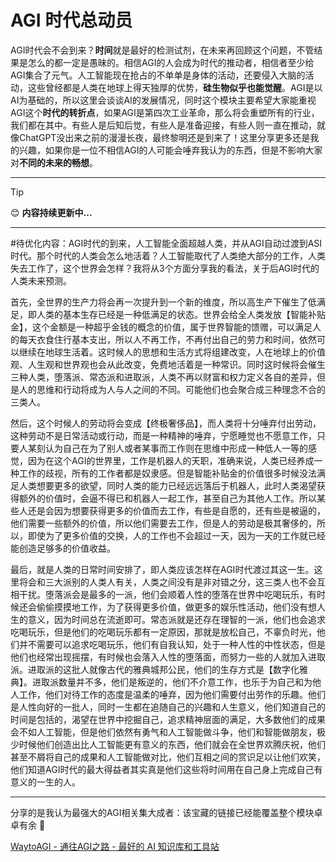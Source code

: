 # AGI 时代总动员

AGI时代会不会到来？**时间**就是最好的检测试剂，在未来再回顾这个问题，不管结果是怎么的都一定是愚昧的。相信AGI的人会成为时代的推动者，相信者至少给AGI集合了元气。人工智能现在抢占的不单单是身体的活动，还要侵入大脑的活动，这些曾经都是人类在地球上得天独厚的优势，**硅生物似乎也能觉醒**。AGI是以AI为基础的，所以这里会谈谈AI的发展情况，同时这个模块主要希望大家能重视AGI这个**时代的转折点**，如果AGI是第四次工业革命，那么将会重塑所有的行业，我们都在其中。有些人是后知后觉，有些人是准备迎接，有些人则一直在推动，就像ChatGPT没出来之前的漫漫长夜，最终黎明还是到来了！这里分享更多还是我的兴趣，如果你是一位不相信AGI的人可能会唾弃我认为的东西，但是不影响大家对**不同的未来的畅想**。

---

> [!TIP]
> 😊 **内容持续更新中...**

---

#待优化内容：AGI时代的到来，人工智能全面超越人类，并从AGI自动过渡到ASI时代。那个时代的人类会怎么地活着？人工智能取代了人类绝大部分的工作，人类失去工作了，这个世界会怎样？我将从3个方面分享我的看法，关于后AGI时代的人类未来预测。

首先，全世界的生产力将会再一次提升到一个新的维度，所以高生产下催生了低满足，即人类的基本生存已经是一种低满足的状态。世界会给全人类发放【智能补贴金】，这个金额是一种超乎金钱的概念的价值，属于世界智能的馈赠，可以满足人的每天衣食住行基本支出，所以人不再工作，不再付出自己的劳力和时间，依然可以继续在地球生活着。这时候人的思想和生活方式将组建改变，人在地球上的价值观、人生观和世界观也会从此改变，免费地活着是一种常识。同时这时候将会催生三种人类，堕落派、常态派和进取派，人类不再以财富和权力定义各自的差异，但是人的思维和行动将成为人与人之间的不同。可能他们也会聚合成三种理念不合的三类人。

然后，这个时候人的劳动将会变成【终极奢侈品】，而人类将十分唾弃付出劳动，这种劳动不是日常活动或行动，而是一种精神的唾弃，宁愿睡觉也不愿意工作，只要人某刻认为自己在为了别人或者某事而工作则在思维中形成一种低人一等的感觉，因为在这个AGI的世界里，工作是机器人的天职，准确来说，人类已经养成一种工作的歧视，所有的工作者都是奴隶感。但是智能补贴金的价值很多时候没法满足人类想要更多的欲望，同时人类的能力已经远远落后于机器人，此时人类渴望获得额外的价值时，会逼不得已和机器人一起工作，甚至自己为其他人工作。所以某些人还是会因为想要获得更多的价值而去工作，有些是自愿的，还有些是被逼的，他们需要一些额外的价值，所以他们需要去工作，但是人的劳动是极其奢侈的，所以，即使为了更多价值的交换，人的工作也不会超过一天，因为一天的工作就已经能创造足够多的价值收益。

最后，就是人类的日常时间安排了，即人类应该怎样在AGI时代渡过其这一生。这里将会和三大派别的人类人有关，人类之间没有是非对错之分，这三类人也不会互相干扰。堕落派会是最多的一派，他们会顺着人性的堕落在世界中吃喝玩乐，有时候还会偷偷摸摸地工作，为了获得更多价值，做更多的娱乐性活动，他们没有想人生的意义，因为时间总在流逝即可。常态派就是还存在理智的一派，他们也会追求吃喝玩乐，但是他们的吃喝玩乐都有一定原因，那就是放松自己，不辜负时光，他们并不需要可以追求吃喝玩乐，他们有自我认知，处于一种人性的中性状态，但是他们也经常出现摇摆，有时候也会落入人性的堕落面，而努力一些的人就加入进取派。进取派的这批人就像古代的雅典城邦公民，他们的生存方式是【数字化雅典】。进取派数量并不多，他们是叛逆的，他们不介意工作，也乐于为自己和为他人工作，他们对待工作的态度是温柔的唾弃，因为他们需要付出劳作的乐趣。他们是人性向好的一批人，同时一生都在追随自己的兴趣和人生意义，他们知道自己的时间是包括的，渴望在世界中挖掘自己，追求精神层面的满足，大多数他们的成果会不如人工智能，但是他们依然有勇气和人工智能做斗争，他们和智能做朋友，极少时候他们创造出比人工智能更有意义的东西，他们就会在全世界欢腾庆祝，他们甚至不屑将自己的成果和人工智能做对比，他们互相之间的赏识足以让他们欢笑，他们知道AGI时代的最大得益者其实真是他们这些将时间用在自己身上完成自己有意义的一生的人。

---


分享的是我认为最强大的AGI相关集大成者：该宝藏的链接已经能覆盖整个模块卓卓有余 🤗

[WaytoAGI - 通往AGI之路 - 最好的 AI 知识库和工具站](https://www.waytoagi.com)

